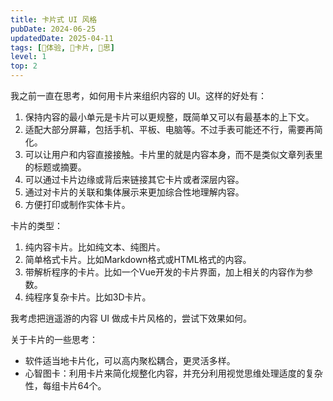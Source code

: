 ```yaml
---
title: 卡片式 UI 风格
pubDate: 2024-06-25
updatedDate: 2025-04-11
tags: [💓体验, 🎴卡片, 🤔思]
level: 1
top: 2
---
```


我之前一直在思考，如何用卡片来组织内容的 UI。这样的好处有：

1. 保持内容的最小单元是卡片可以更规整，既简单又可以有最基本的上下文。
2. 适配大部分屏幕，包括手机、平板、电脑等。不过手表可能还不行，需要再简化。
3. 可以让用户和内容直接接触。卡片里的就是内容本身，而不是类似文章列表里的标题或摘要。
4. 可以通过卡片边缘或背后来链接其它卡片或者深层内容。
5. 通过对卡片的关联和集体展示来更加综合性地理解内容。
6. 方便打印或制作实体卡片。

卡片的类型：

1. 纯内容卡片。比如纯文本、纯图片。
2. 简单格式卡片。比如Markdown格式或HTML格式的内容。
3. 带解析程序的卡片。比如一个Vue开发的卡片界面，加上相关的内容作为参数。
4. 纯程序复杂卡片。比如3D卡片。

我考虑把逍遥游的内容 UI 做成卡片风格的，尝试下效果如何。


关于卡片的一些思考：

- 软件适当地卡片化，可以高内聚松耦合，更灵活多样。
- 心智图卡：利用卡片来简化规整化内容，并充分利用视觉思维处理适度的复杂性，每组卡片64个。
